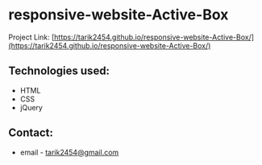 # responsive-website-Active-Box

Project Link: [https://tarik2454.github.io/responsive-website-Active-Box/](https://tarik2454.github.io/responsive-website-Active-Box/)

## Technologies used:

* HTML
* CSS
* jQuery

## Contact:

* email - tarik2454@gmail.com
